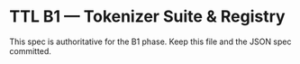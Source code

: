 # TTL B1 — Tokenizer Suite & Registry

This spec is authoritative for the B1 phase. Keep this file and the JSON spec committed.

